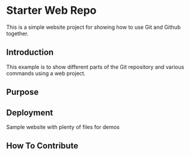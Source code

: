 # Starter Web Repo

This is a simple website project for showing how to use Git and Github together.

## Introduction

This example is to show different parts of the Git repository and various commands using a web project.
## Purpose

## Deployment

Sample website with plenty of files for demos

## How To Contribute
